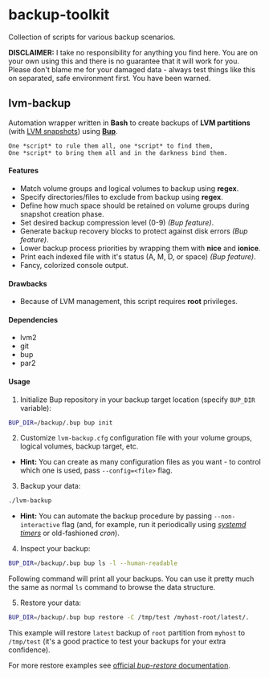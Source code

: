 # backup-toolkit
Collection of scripts for various backup scenarios.

**DISCLAIMER:**
I take no responsibility for anything you find here. You are on your own using this and there is no guarantee
that it will work for you. Please don't blame me for your damaged data - always test things like this on separated,
safe environment first. You have been warned.

## lvm-backup
Automation wrapper written in **Bash** to create backups of **LVM partitions**
(with [LVM snapshots](http://www.tldp.org/HOWTO/LVM-HOWTO/snapshots_backup.html)) using
**[Bup](https://github.com/bup/bup)**.

    One *script* to rule them all, one *script* to find them,
    One *script* to bring them all and in the darkness bind them.

#### Features
* Match volume groups and logical volumes to backup using **regex**.
* Specify directories/files to exclude from backup using **regex**.
* Define how much space should be retained on volume groups during snapshot creation phase.
* Set desired backup compression level (0-9) *(Bup feature)*.
* Generate backup recovery blocks to protect against disk errors *(Bup feature)*.
* Lower backup process priorities by wrapping them with **nice** and **ionice**.
* Print each indexed file with it's status (A, M, D, or space) *(Bup feature)*.
* Fancy, colorized console output.

#### Drawbacks
* Because of LVM management, this script requires **root** privileges.

#### Dependencies
* lvm2
* git
* bup
* par2

#### Usage

1) Initialize Bup repository in your backup target location (specify `BUP_DIR` variable):
```bash
BUP_DIR=/backup/.bup bup init
```

2) Customize `lvm-backup.cfg` configuration file with your volume groups, logical volumes, backup target, etc.
* **Hint:** You can create as many configuration files as you want - to control which one is used, pass
`--config=<file>` flag.

3) Backup your data:
```bash
./lvm-backup
```
* **Hint:** You can automate the backup procedure by passing `--non-interactive` flag (and, for example, run
it periodically using [*systemd timers*](https://wiki.archlinux.org/index.php/Systemd/Timers) or
old-fashioned *cron*).

4) Inspect your backup:
```bash
BUP_DIR=/backup/.bup bup ls -l --human-readable
```
Following command will print all your backups. You can use it pretty much the same as normal `ls` command to
browse the data structure.

5) Restore your data:
```bash
BUP_DIR=/backup/.bup bup restore -C /tmp/test /myhost-root/latest/.
```
This example will restore `latest` backup of `root` partition from `myhost` to `/tmp/test` (it's a good
practice to test your backups for your extra confidence).

For more restore examples see
[official *bup-restore* documentation](https://github.com/bup/bup/blob/master/Documentation/bup-restore.md).

